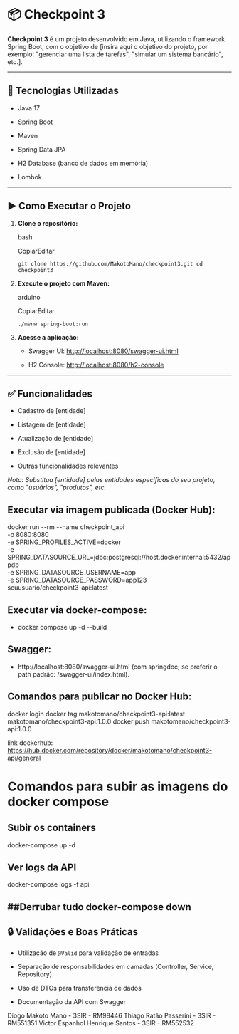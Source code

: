 
# 📦 Checkpoint 3

**Checkpoint 3** é um projeto desenvolvido em Java, utilizando o framework Spring Boot, com o objetivo de [insira aqui o objetivo do projeto, por exemplo: "gerenciar uma lista de tarefas", "simular um sistema bancário", etc.].

----------

## 🚀 Tecnologias Utilizadas

-   Java 17
    
-   Spring Boot
    
-   Maven
    
-   Spring Data JPA
    
-   H2 Database (banco de dados em memória)
    
-   Lombok
    


----------

## ▶️ Como Executar o Projeto

1.  **Clone o repositório:**
    
    bash
    
    CopiarEditar
    
    `git clone https://github.com/MakotoMano/checkpoint3.git cd checkpoint3` 
    
2.  **Execute o projeto com Maven:**
    
    arduino
    
    CopiarEditar
    
    `./mvnw spring-boot:run` 
    
3.  **Acesse a aplicação:**
    
    -   Swagger UI: [http://localhost:8080/swagger-ui.html](http://localhost:8080/swagger-ui.html)
        
    -   H2 Console: [http://localhost:8080/h2-console](http://localhost:8080/h2-console)
        

----------

## ✅ Funcionalidades

-   Cadastro de [entidade]
    
-   Listagem de [entidade]
    
-   Atualização de [entidade]
    
-   Exclusão de [entidade]
    
-   Outras funcionalidades relevantes
    

_Nota: Substitua [entidade] pelas entidades específicas do seu projeto, como "usuários", "produtos", etc._

## Executar via imagem publicada (Docker Hub):

docker run --rm --name checkpoint_api \
  -p 8080:8080 \
  -e SPRING_PROFILES_ACTIVE=docker \
  -e SPRING_DATASOURCE_URL=jdbc:postgresql://host.docker.internal:5432/appdb \
  -e SPRING_DATASOURCE_USERNAME=app \
  -e SPRING_DATASOURCE_PASSWORD=app123 \
  seuusuario/checkpoint3-api:latest

## Executar via docker-compose:

- docker compose up -d --build

## Swagger:

- http://localhost:8080/swagger-ui.html
(com springdoc; se preferir o path padrão: /swagger-ui/index.html).

## Comandos para publicar no Docker Hub:

docker login
docker tag makotomano/checkpoint3-api:latest makotomano/checkpoint3-api:1.0.0
docker push makotomano/checkpoint3-api:1.0.0

link dockerhub: https://hub.docker.com/repository/docker/makotomano/checkpoint3-api/general

# Comandos para subir as imagens do docker compose

## Subir os containers
docker-compose up -d

## Ver logs da API
docker-compose logs -f api

##Derrubar tudo
docker-compose down
----------

## 🔒 Validações e Boas Práticas

-   Utilização de `@Valid` para validação de entradas
    
-   Separação de responsabilidades em camadas (Controller, Service, Repository)
    
-   Uso de DTOs para transferência de dados
    
-   Documentação da API com Swagger


Diogo Makoto Mano - 3SIR - RM98446
Thiago Ratão Passerini - 3SIR - RM551351
Victor Espanhol Henrique Santos - 3SIR - RM552532
